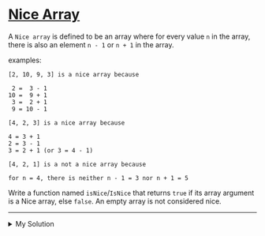 # [Nice Array](https://www.codewars.com/kata/59b844528bcb7735560000a0)

A `Nice array` is defined to be an array where for every value `n` in the array, there is also an element `n - 1` or
`n + 1` in the array.

examples:

    [2, 10, 9, 3] is a nice array because

     2 =  3 - 1
    10 =  9 + 1
     3 =  2 + 1
     9 = 10 - 1

    [4, 2, 3] is a nice array because

    4 = 3 + 1
    2 = 3 - 1
    3 = 2 + 1 (or 3 = 4 - 1)

    [4, 2, 1] is a not a nice array because

    for n = 4, there is neither n - 1 = 3 nor n + 1 = 5

Write a function named `isNice`/`IsNice` that returns `true` if its array argument is a Nice array, else `false`. An
empty array is not considered nice.

---

<details><summary>My Solution</summary>

```js
function isNice(arr) {
  if (arr.length === 0) return false
  return arr.every(v => arr.includes(v - 1) || arr.includes(v + 1))
}
```

</details>
